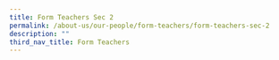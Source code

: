 ```yaml
---
title: Form Teachers Sec 2
permalink: /about-us/our-people/form-teachers/form-teachers-sec-2
description: ""
third_nav_title: Form Teachers
---
```

